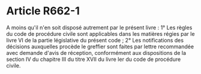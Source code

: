 # Article R662-1

A moins qu'il n'en soit disposé autrement par le présent livre : 1° Les règles du    code de procédure civile sont applicables dans les matières régies par le livre VI de la partie législative du présent code ; 2° Les notifications des décisions auxquelles procède le greffier sont faites par lettre recommandée avec demande d'avis de réception, conformément aux dispositions de la section IV du chapitre III du titre XVII du livre Ier du    code de procédure civile.